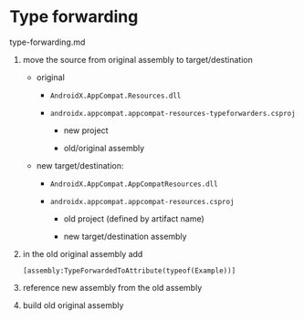 # Type forwarding

type-forwarding.md



1.  move the source from original assembly to target/destination

    *   original
    
        *   `AndroidX.AppCompat.Resources.dll`

        *   `androidx.appcompat.appcompat-resources-typeforwarders.csproj`

            *   new project 

            *   old/original assembly

    *   new target/destination: 
        
        *   `AndroidX.AppCompat.AppCompatResources.dll` 
    
        *   `androidx.appcompat.appcompat-resources.csproj`

            *   old project (defined by artifact name)

            *   new target/destination assembly

2.  in the old original assembly add 

    ```
    [assembly:TypeForwardedToAttribute(typeof(Example))]
    ```

3.  reference new assembly from the old assembly

4.  build old original assembly 